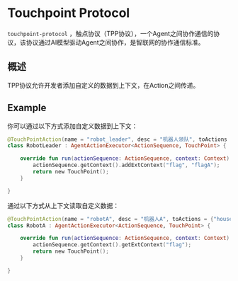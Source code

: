 # Touchpoint Protocol

`touchpoint-protocol` ，触点协议（TPP协议），一个Agent之间协作通信的协议，该协议通过AI模型驱动Agent之间协作，是智联网的协作通信标准。

## 概述
TPP协议允许开发者添加自定义的数据到上下文，在Action之间传递。

## Example
你可以通过以下方式添加自定义数据到上下文：

```kotlin
@TouchPointAction(name = "robot_leader", desc = "机器人领队", toActions = {"housework["robotA"]"})
class RobotLeader : AgentActionExecutor<ActionSequence, TouchPoint> {

    override fun run(actionSequence: ActionSequence, context: Context): TouchPoint {
        actionSequence.getContext().addExtContext("flag", "flagA");
        return new TouchPoint();
    }

}
```

通过以下方式从上下文读取自定义数据：
```kotlin
@TouchPointAction(name = "robotA", desc = "机器人A", toActions = {"housework[]"})
class RobotA : AgentActionExecutor<ActionSequence, TouchPoint> {

    override fun run(actionSequence: ActionSequence, context: Context): TouchPoint {
        actionSequence.getContext().getExtContext("flag");
        return new TouchPoint();
    }

}
```